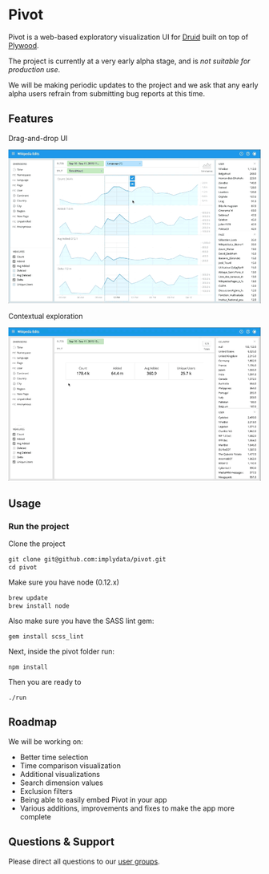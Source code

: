 # Pivot

Pivot is a web-based exploratory visualization UI for [Druid](https://github.com/druid-io/druid) built on top of 
[Plywood](https://github.com/implydata/plywood). 

The project is currently at a very early alpha stage, and is _not suitable for production use_. 

We will be making periodic updates to the project and we ask that any early alpha users refrain from submitting bug reports at this time. 

## Features

Drag-and-drop UI

![](assets/images/drag-to-split.gif)

Contextual exploration

![](assets/images/time-highlight.gif)

## Usage

### Run the project

Clone the project

```
git clone git@github.com:implydata/pivot.git
cd pivot
```

Make sure you have node (0.12.x)

```
brew update
brew install node
```

Also make sure you have the SASS lint gem:

```
gem install scss_lint
```

Next, inside the pivot folder run:

```
npm install
```

Then you are ready to

```
./run
```

## Roadmap

We will be working on:
- Better time selection
- Time comparison visualization
- Additional visualizations
- Search dimension values
- Exclusion filters
- Being able to easily embed Pivot in your app
- Various additions, improvements and fixes to make the app more complete

## Questions & Support

Please direct all questions to our [user groups](https://groups.google.com/forum/#!forum/imply-user-group).
